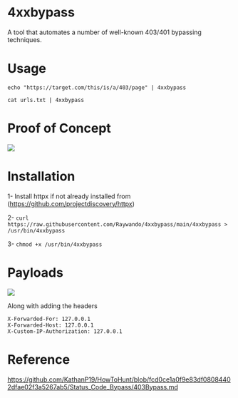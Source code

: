 # 4xxbypass

A tool that automates a number of well-known 403/401 bypassing techniques. 

# Usage

`echo "https://target.com/this/is/a/403/page" | 4xxbypass`

`cat urls.txt | 4xxbypass`

# Proof of Concept

![](https://i.imgur.com/jmdkfl1.gif)

# Installation

1- Install httpx if not already installed from (https://github.com/projectdiscovery/httpx)

2- `curl https://raw.githubusercontent.com/Raywando/4xxbypass/main/4xxbypass > /usr/bin/4xxbypass`

3- `chmod +x /usr/bin/4xxbypass`

# Payloads

![](https://i.imgur.com/RfwGwjS.png)

Along with adding the headers
```
X-Forwarded-For: 127.0.0.1
X-Forwarded-Host: 127.0.0.1
X-Custom-IP-Authorization: 127.0.0.1
```

# Reference

https://github.com/KathanP19/HowToHunt/blob/fcd0ce1a0f9e83df08084402dfae02f3a5267ab5/Status_Code_Bypass/403Bypass.md
